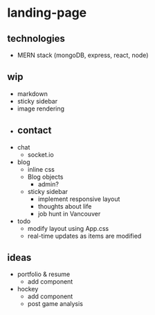 # landing-page

## technologies

- MERN stack (mongoDB, express, react, node)

## wip
- markdown
- sticky sidebar
- image rendering
- contact
  -
- chat
  - socket.io
- blog
  - inline css
  - Blog objects
    - admin?
  - sticky sidebar
    - implement responsive layout
    - thoughts about life
    - job hunt in Vancouver
- todo
  - modify layout using App.css
  - real-time updates as items are modified

## ideas

- portfolio & resume
  - add component
- hockey
  - add component
  - post game analysis

